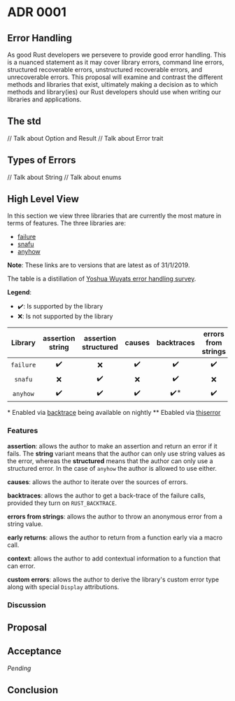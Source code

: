 
# ADR 0001

## Error Handling

As good Rust developers we persevere to provide good error handling. This is a nuanced statement as it may cover library errors, command line errors,
structured recoverable errors, unstructured recoverable errors, and unrecoverable errors. This proposal will examine and contrast the different
methods and libraries that exist, ultimately making a decision as to which methods and library(ies) our Rust developers should use when writing our
libraries and applications.

## The std

// Talk about Option and Result // Talk about Error trait

## Types of Errors

// Talk about String // Talk about enums

## High Level View

In this section we view three libraries that are currently the most mature in terms of features. The three libraries are:
* [failure](https://docs.rs/failure/0.1.6/failure/)
* [snafu](https://docs.rs/snafu/0.6.2/snafu/)
* [anyhow](https://docs.rs/anyhow/1.0.26/anyhow/)

**Note**: These links are to versions that are latest as of 31/1/2019.

The table is a distillation of [Yoshua Wuyats error handling survey](https://blog.yoshuawuyts.com/error-handling-survey/).

**Legend**:
* ✔️: Is supported by the library
* ❌: Is not supported by the library

| Library          | assertion string | assertion structured | causes | backtraces | errors from strings | early returns | context | custom errors |
| :--------------: | :--------------: | :------------------: | :----: | :--------: | :-----------------: | :-----------: | :-----: | :-----------: |
| `failure`        |        ✔️         |           ❌         |    ✔️   |     ✔️      |          ✔️          |        ✔️      |    ✔️    |       ✔️       |
| `snafu`          |        ❌        |           ✔️          |    ❌  |     ✔️      |          ❌         |        ❌     |    ✔️    |       ✔️       |
| `anyhow`         |        ✔️         |           ✔️          |    ✔️   |     ✔️*     |          ✔️          |        ✔️      |    ✔️    |       ✔️\*\*   |

\* Enabled via [backtrace](https://doc.rust-lang.org/std/backtrace/index.html) being available on nightly
\*\* Ebabled via [thiserror](https://docs.rs/thiserror/1.0.10/thiserror/)

### Features

**assertion**: allows the author to make an assertion and return an error if it fails. The **string** variant means that the author can only use
string values as the error, whereas the **structured** means that the author can only use a structured error. In the case of `anyhow` the author is
allowed to use either.

**causes**: allows the author to iterate over the sources of errors.

**backtraces**: allows the author to get a back-trace of the failure calls, provided they turn on `RUST_BACKTRACE`.

**errors from strings**: allows the author to throw an anonymous error from a string value.

**early returns**: allows the author to return from a function early via a macro call.

**context**: allows the author to add contextual information to a function that can error.

**custom errors**: allows the author to derive the library's custom error type along with special `Display` attributions.

### Discussion

## Proposal

## Acceptance

_Pending_

## Conclusion
